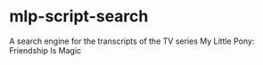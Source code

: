 # mlp-script-search
A search engine for the transcripts of the TV series My Little Pony: Friendship Is Magic
